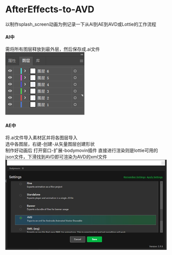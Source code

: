 # AfterEffects-to-AVD
以制作splash_screen动画为例记录一下从AI到AE到AVD或Lottie的工作流程  
#### AI中  
需将所有图层释放到最外层，然后保存成.ai文件  
![示例](pictures/pic_ai.png)
#### AE中  
将.ai文件导入素材区并将各图层导入  
选中各图层，右键-创建-从矢量图层创建形状  
制作好动画后 打开窗口-扩展-bodymovin插件
直接进行渲染则是lottie可用的json文件，下滑找到AVD即可渲染为AVD的xml文件  
![示例](pictures/pic_bodymovin.jpg)
